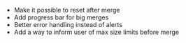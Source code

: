 - Make it possible to reset after merge
- Add progress bar for big merges
- Better error handling instead of alerts
- Add a way to inform user of max size limits before merge
